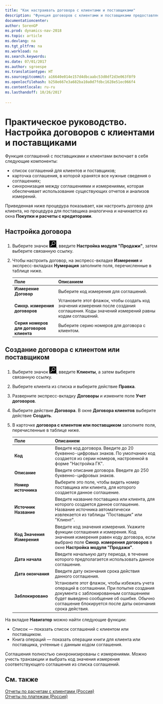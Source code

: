 ```yaml
---
title: "Как настраивать договора с клиентами и поставщиками"
description: "Функция договоров с клиентами и поставщиками предоставляет список договоров для клиентов и поставщиков, карточку договора, в которой хранятся все необходимые сведения о договорах, и т. п."
documentationcenter: 
author: SorenGP
ms.prod: dynamics-nav-2018
ms.topic: article
ms.devlang: na
ms.tgt_pltfrm: na
ms.workload: na
ms.search.keywords: 
ms.date: 07/01/2017
ms.author: sgroespe
ms.translationtype: HT
ms.sourcegitcommit: a16640e014e157d4dbcaabc53d0df2d3e063f8f9
ms.openlocfilehash: b258e667e3a682ba10a0d7fdbc1628e51ec066f4
ms.contentlocale: ru-ru
ms.lasthandoff: 10/26/2017

---
```

# <a name="how-to-set-up-customer-and-vendor-agreements"></a>Практическое руководство. Настройка договоров с клиентами и поставщиками
Функция соглашений с поставщиками и клиентами включает в себя следующие компоненты:  

- список соглашений для клиентов и поставщиков;  
- карточка соглашения, в которой хранятся все нужные сведения о соглашениях;  
- синхронизация между соглашениями и измерениями, которая обеспечивает использование существующих отчетов и анализов измерений.  

Приведенная ниже процедура показывает, как настроить договор для клиента, но процедура для поставщика аналогична и начинается из окна **Покупки и расчеты с кредиторами**.  

## <a name="to-set-up-an-agreement"></a>Настройка договора  

1.  Выберите значок ![Поиск страницы или отчета](../../media/ui-search/search_small.png "Значок поиска страницы или отчета"), введите **Настройка модуля "Продажи"**, затем выберите связанную ссылку.  
2.  Чтобы настроить договор, на экспресс-вкладке **Измерения** и экспресс-вкладках **Нумерация** заполните поля, перечисленные в таблице ниже.  

    |Поле|Описанием|  
    |-----------|-----------------|  
    |**Измерение Договор**|Выберите код измерения для соглашений.|  
    |**Синхр. измерения договоров**|Установите этот флажок, чтобы создать код значения измерения после создания соглашения. Коды значений измерений равны кодам соглашений.|  
    |**Серия номеров для договоров клиента**|Выберите серию номеров для договора с клиентом.|  

## <a name="to-create-a-customer-or-vendor-agreement"></a>Создание договора с клиентом или поставщиком  

1.  Выберите значок ![Поиск страницы или отчета](../../media/ui-search/search_small.png "Значок поиска страницы или отчета"), введите **Клиенты**, а затем выберите связанную ссылку.  
2.  Выберите клиента из списка и выберите действие **Правка**.  
3.  Разверните экспресс-вкладку **Договоры** и измените поле **Учет договоров**.  
4.  Выберите действие **Договора**. В окне **Договора клиентов** выберите действие **Создать**.  
5.  В карточке **договора с клиентом или поставщиком** заполните поля, перечисленные в таблице ниже.  

    |Поле|Описанием|  
    |-----------|-----------------|  
    |**Код**|Введите код договора. Введите до 20 буквенно-цифровых знаков. По умолчанию код создается из серии номеров, настроенной в форме "Настройка ГК".|  
    |**Описание**|Введите описание договора. Введите до 250 буквенно-цифровых знаков.|  
    |**Номер источника**|Выберите это поле, чтобы видеть номер поставщика или клиента, для которого создается данное соглашение.|  
    |**Источник Название**|Введите название поставщика или клиента, для которого создается данное соглашение. Название источника автоматически извлекается из таблицы "Поставщик" или "Клиент".|  
    |**Код Значения Измерения**|Введите код значения измерения. Укажите функции соглашения и измерения. Код значения измерения равен коду договора, если выбрано поле **Синхр. измерения договоров** в окне **Настройка модуля "Продажи"**.|  
    |**Дата начала**|Введите начальную дату периода, в течение которого предполагается использовать данное соглашение.|  
    |**Дата окончания**|Введите дату окончания срока действия данного соглашения.|  
    |**Заблокировано**|Установите этот флажок, чтобы избежать учета операций в соглашении. При попытке создания документа с заблокированным соглашением будет выведено сообщение об ошибке. Обычно соглашение блокируется после даты окончания срока действия.|  

На вкладке **Навигатор** можно найти следующие функции:  

- Список — показать список соглашений с клиентом или поставщиком.  
- Книга операций — показать операции книги для клиента или поставщика, учтенные с данным кодом соглашения.  

Соглашения полностью синхронизированы с измерениями. Можно учесть транзакции и выбрать код значения измерения соответствующего соглашения из списка соглашений.  

## <a name="see-also"></a>См. также  
 [Отчеты по расчетам с клиентами (Россия)](russian-receivables-reports.md)   
 [Отчеты по платежам (Россия)](russian-payables-reports.md)

